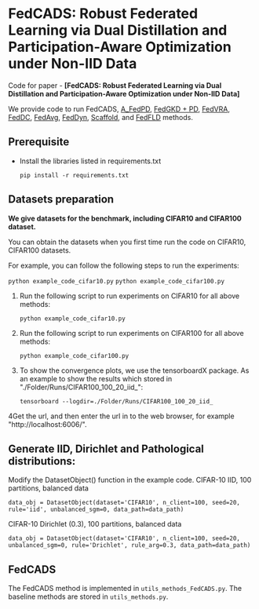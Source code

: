 # FedCADS: Robust Federated Learning via Dual Distillation and Participation-Aware Optimization under Non-IID Data
Code for paper - **[FedCADS: Robust Federated Learning via Dual Distillation and Participation-Aware Optimization under Non-IID Data]**

We provide code to run FedCADS,
[A_FedPD](https://openreview.net/pdf?id=h1iMVi2iEM),
[FedGKD + PD](https://www.researchgate.net/profile/Dezhong-Yao/publication/373957735_FedGKD_Towards_Heterogeneous_Federated_Learning_via_Global_Knowledge_Distillation/links/65fae109a4857c7962653369/FedGKD-Toward-Heterogeneous-Federated-Learning-via-Global-Knowledge-Distillation.pdf),
[FedVRA](https://ojs.aaai.org/index.php/AAAI/article/view/26212),
[FedDC](https://openaccess.thecvf.com/content/CVPR2022/papers/Gao_FedDC_Federated_Learning_With_Non-IID_Data_via_Local_Drift_Decoupling_CVPR_2022_paper.pdf), 
[FedAvg](https://proceedings.mlr.press/v54/mcmahan17a/mcmahan17a.pdf), 
[FedDyn](https://openreview.net/pdf?id=B7v4QMR6Z9w), 
[Scaffold](https://openreview.net/pdf?id=B7v4QMR6Z9w), and [FedFLD](https://github.com/yang12318/FedFLD/blob/main/methods/FedFLD.py) methods.


## Prerequisite
* Install the libraries listed in requirements.txt
    ```
    pip install -r requirements.txt
    ```

## Datasets preparation
**We give datasets for the benchmark, including CIFAR10 and CIFAR100 dataset.**




You can obtain the datasets when you first time run the code on CIFAR10, CIFAR100 datasets.


For example, you can follow the following steps to run the experiments:

```python example_code_cifar10.py```
```python example_code_cifar100.py```


1. Run the following script to run experiments on CIFAR10 for all above methods:
    ```
    python example_code_cifar10.py
    ```
2. Run the following script to run experiments on CIFAR100 for all above methods:
    ```
    python example_code_cifar100.py
    ```
3. To show the convergence plots, we use the tensorboardX package. As an example to show the results which stored in "./Folder/Runs/CIFAR100_100_20_iid_":
    ```
    tensorboard --logdir=./Folder/Runs/CIFAR100_100_20_iid_
    ```
4Get the url, and then enter the url in to the web browser, for example "http://localhost:6006/".

   
## Generate IID, Dirichlet and Pathological distributions:
Modify the DatasetObject() function in the example code.
CIFAR-10 IID, 100 partitions, balanced data
```
data_obj = DatasetObject(dataset='CIFAR10', n_client=100, seed=20, rule='iid', unbalanced_sgm=0, data_path=data_path)
```
CIFAR-10 Dirichlet (0.3), 100 partitions, balanced data
```
data_obj = DatasetObject(dataset='CIFAR10', n_client=100, seed=20, unbalanced_sgm=0, rule='Drichlet', rule_arg=0.3, data_path=data_path)
```

    
## FedCADS 
The FedCADS method is implemented in ```utils_methods_FedCADS.py```. The baseline methods are stored in ```utils_methods.py```.
